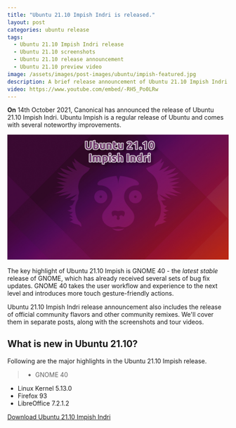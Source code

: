 ```yaml
---
title: "Ubuntu 21.10 Impish Indri is released."
layout: post
categories: ubuntu release
tags:
  - Ubuntu 21.10 Impish Indri release
  - Ubuntu 21.10 screenshots
  - Ubuntu 21.10 release announcement
  - Ubuntu 21.10 preview video
image: /assets/images/post-images/ubuntu/impish-featured.jpg
description: A brief release announcement of Ubuntu 21.10 Impish Indri - a regular release of the Ubuntu. Also, includes the key highlights in Ubuntu Impish.
video: https://www.youtube.com/embed/-RH5_Po0LRw
---
```


**On** 14th October 2021, Canonical has announced the release of Ubuntu 21.10 Impish Indri. Ubuntu Impish is a regular release of Ubuntu and comes with several noteworthy improvements.

![Ubuntu 21.10 Impish Indri featured image](/assets/images/post-images/ubuntu/impish-featured.jpg)

The key highlight of Ubuntu 21.10 Impish is GNOME 40 - the *latest stable* release of GNOME, which has already received several sets of bug fix updates. GNOME 40 takes the user workflow and experience to the next level and introduces more touch gesture-friendly actions.

Ubuntu 21.10 Impish Indri release announcement also includes the release of official community flavors and other community remixes. We'll cover them in separate posts, along with the screenshots and tour videos.


## What is new in Ubuntu 21.10?
Following are the major highlights in the Ubuntu 21.10 Impish release.

> - GNOME 40
- Linux Kernel 5.13.0
- Firefox 93
- LibreOffice 7.2.1.2

<a href="https://cdimage.ubuntu.com/releases/21.10/release/" class="download">Download Ubuntu 21.10 Impish Indri</a>
